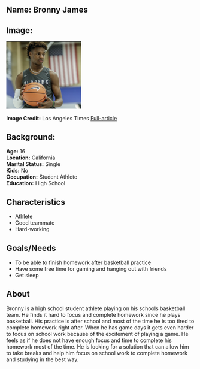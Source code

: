 ## Name: Bronny James

## Image: 
<img src="picture.png" width="200px" alt="High School student athlete" />

**Image Credit:** 
Los Angeles Times [Full-article](https://www.latimes.com/sports/lakers/story/2019-12-14/lebron-james-ohio-son-bronny-alma-mater-sierra-canyon)


## Background:

**Age:** 16<br> 
**Location:** California<br> 
**Marital Status:** Single<br> 
**Kids:** No<br> 
**Occupation:** Student Athlete<br> 
**Education:** High School

## Characteristics
* Athlete
* Good teammate
* Hard-working

## Goals/Needs

* To be able to finish homework after basketball practice
* Have some free time for gaming and hanging out with friends
* Get sleep


## About
Bronny is a high school student athlete playing on his schools basketball team. He finds it hard to focus and complete homework since he plays basketball. His practice is after school and most of the time he is too tired to complete homework right after. When he has game days it gets even harder to focus on school work because of the excitement of playing a game. He feels as if he does not have enough focus and time to complete his homework most of the time. He is looking for a solution that can allow him to take breaks and help him focus on school work to complete homework and studying in the best way.    
